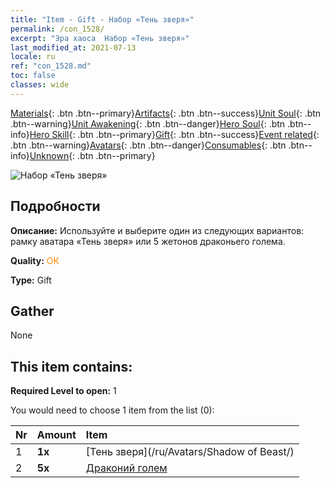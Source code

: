 ```yaml
---
title: "Item - Gift - Набор «Тень зверя»"
permalink: /con_1528/
excerpt: "Эра хаоса  Набор «Тень зверя»"
last_modified_at: 2021-07-13
locale: ru
ref: "con_1528.md"
toc: false
classes: wide
---
```

 [Materials](/ItemsRU/){: .btn .btn--primary}[Artifacts](/ItemsRU/Artifacts/){: .btn .btn--success}[Unit Soul](/ItemsRU/UnitSoul/){: .btn .btn--warning}[Unit Awakening](/ItemsRU/UnitAwakening/){: .btn .btn--danger}[Hero Soul](/ItemsRU/HeroSoul/){: .btn .btn--info}[Hero Skill](/ItemsRU/HeroSkill/){: .btn .btn--primary}[Gift](/ItemsRU/Gift/){: .btn .btn--success}[Event related](/ItemsRU/Events/){: .btn .btn--warning}[Avatars](/ItemsRU/Avatars/){: .btn .btn--danger}[Consumables](/ItemsRU/Consumables/){: .btn .btn--info}[Unknown](/ItemsRU/Unknown/){: .btn .btn--primary}

 ![Набор «Тень зверя»](/images/t/i_907142.png)

## Подробности
 **Описание:** Используйте и выберите один из следующих вариантов: рамку аватара «Тень зверя» или 5 жетонов драконьего голема.

 **Quality:** <span style="color: #FF8C00">OK</span>

 **Type:** Gift

## Gather

  None

## This item contains:

 **Required Level to open:** 1

 You would need to choose 1 item from the list (0):

  | Nr | Amount |     Item    |
  |:---|:-------|:------------|
  | 1 |  **1x** | [Тень зверя](/ru/Avatars/Shadow of Beast/) |  | 
  | 2 |  **5x** | [Драконий голем](/ItemsRU/unt_243/) |  | 
